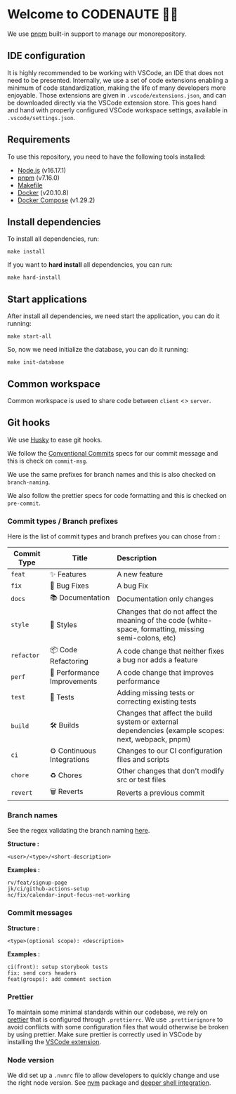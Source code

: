 # Welcome to CODENAUTE 🧑🚀

We use [pnpm](https://pnpm.io/workspaces) built-in support to manage our monorepository.

## IDE configuration

It is highly recommended to be working with VSCode, an IDE that does not need to be presented. Internally, we use a set of code extensions enabling a minimum of code standardization, making the life of many developers more enjoyable. Those extensions are given in `.vscode/extensions.json`, and can be downloaded directly via the VSCode extension store. This goes hand and hand with properly configured VSCode workspace settings, available in `.vscode/settings.json`.

## Requirements

To use this repository, you need to have the following tools installed:

- [Node.js](https://nodejs.org/en/) (v16.17.1)
- [pnpm](https://pnpm.io/installation) (v7.16.0)
- [Makefile](https://perso.univ-lyon1.fr/jean-claude.iehl/Public/educ/Makefile.html)
- [Docker](https://docs.docker.com/get-docker/) (v20.10.8)
- [Docker Compose](https://docs.docker.com/compose/install/) (v1.29.2)

## Install dependencies

To install all dependencies, run:

```
make install
```

If you want to **hard install** all dependencies, you can run:

```
make hard-install
```

## Start applications

After install all dependencies, we need start the application, you can do it running:

```
make start-all
```

So, now we need initialize the database, you can do it running:

```
make init-database
```

## Common workspace

Common workspace is used to share code between `client` <> `server`.

## Git hooks

We use [Husky](https://typicode.github.io/husky/) to ease git hooks.

We follow the [Conventional Commits](https://www.conventionalcommits.org/en/v1.0.0/) specs for our commit message and this is check on `commit-msg`.

We use the same prefixes for branch names and this is also checked on `branch-naming`.

We also follow the prettier specs for code formatting and this is checked on `pre-commit`.

### Commit types / Branch prefixes

Here is the list of commit types and branch prefixes you can chose from :

| Commit Type | Title                       | Description                                                                                            |
| ----------- | --------------------------- | :----------------------------------------------------------------------------------------------------- |
| `feat`      | ✨ Features                 | A new feature                                                                                          |
| `fix`       | 🐛 Bug Fixes                | A bug Fix                                                                                              |
| `docs`      | 📚 Documentation            | Documentation only changes                                                                             |
| `style`     | 💎 Styles                   | Changes that do not affect the meaning of the code (white-space, formatting, missing semi-colons, etc) |
| `refactor`  | 📦 Code Refactoring         | A code change that neither fixes a bug nor adds a feature                                              |
| `perf`      | 🚀 Performance Improvements | A code change that improves performance                                                                |
| `test`      | 🚨 Tests                    | Adding missing tests or correcting existing tests                                                      |
| `build`     | 🛠 Builds                    | Changes that affect the build system or external dependencies (example scopes: next, webpack, pnpm)    |
| `ci`        | ⚙️ Continuous Integrations  | Changes to our CI configuration files and scripts                                                      |
| `chore`     | ♻️ Chores                   | Other changes that don't modify src or test files                                                      |
| `revert`    | 🗑 Reverts                   | Reverts a previous commit                                                                              |

### Branch names

See the regex validating the branch naming [here](.husky/branch-naming).

**Structure :**

```
<user>/<type>/<short-description>
```

**Examples :**

```
rv/feat/signup-page
jk/ci/github-actions-setup
nc/fix/calendar-input-focus-not-working
```

### Commit messages

**Structure :**

```
<type>(optional scope): <description>
```

**Examples :**

```
ci(front): setup storybook tests
fix: send cors headers
feat(groups): add comment section
```

### Prettier

To maintain some minimal standards within our codebase, we rely on [prettier](https://prettier.io/) that is configured through `.prettierrc`. We use `.prettierignore` to avoid conflicts with some configuration files that would otherwise be broken by using prettier. Make sure prettier is correctly used in VSCode by installing the [VSCode extension](https://marketplace.visualstudio.com/items?itemName=esbenp.prettier-vscode).

### Node version

We did set up a `.nvmrc` file to allow developers to quickly change and use the right node version. See [nvm](https://github.com/nvm-sh/nvm) package and [deeper shell integration](https://github.com/nvm-sh/nvm#deeper-shell-integration).
